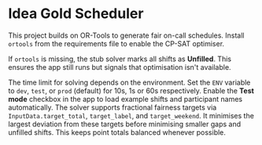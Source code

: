 # Idea Gold Scheduler

This project builds on OR-Tools to generate fair on-call schedules. Install `ortools` from the requirements file to enable the CP-SAT optimiser.

If `ortools` is missing, the stub solver marks all shifts as **Unfilled**. This ensures the app still runs but signals that optimisation isn't available.

The time limit for solving depends on the environment. Set the `ENV` variable to
`dev`, `test`, or `prod` (default) for 10s, 1s or 60s respectively.
Enable the **Test mode** checkbox in the app to load example shifts and participant names automatically.
The solver supports fractional fairness targets via `InputData.target_total`, `target_label`, and `target_weekend`. It minimises the largest deviation from these targets before minimising smaller gaps and unfilled shifts. This keeps point totals balanced whenever possible.

